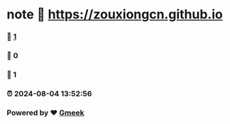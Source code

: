 # note :link: https://zouxiongcn.github.io 
### :page_facing_up: [1](https://zouxiongcn.github.io/tag.html) 
### :speech_balloon: 0 
### :hibiscus: 1 
### :alarm_clock: 2024-08-04 13:52:56 
### Powered by :heart: [Gmeek](https://github.com/Meekdai/Gmeek)
